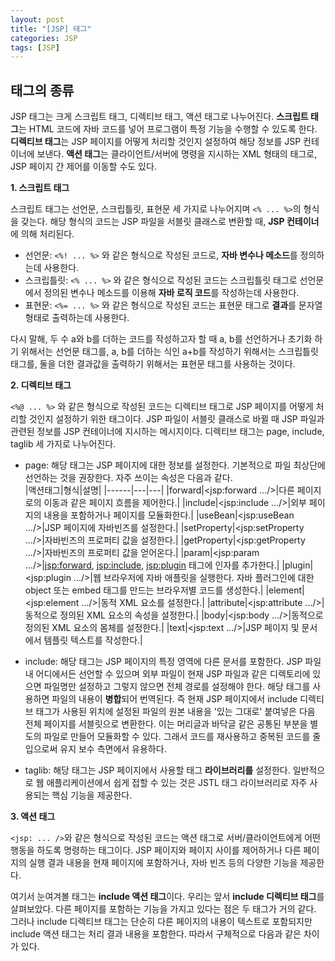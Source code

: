 ```yaml
---
layout: post
title: "[JSP] 태그" 
categories: JSP
tags: [JSP]
---
```


## **태그의 종류**  
  
  
 JSP 태그는 크게 스크립트 태그, 디렉티브 태그, 액션 태그로 나누어진다. **스크립트 태그**는 HTML 코드에 자바 코드를 넣어 프로그램이 특정 기능을 수행할 수 있도록 한다. **디렉티브 태그**는 JSP 페이지를 어떻게 처리할 것인지 설정하여 해당 정보를 JSP 컨테이너에 보낸다. **액션 태그**는 클라이언트/서버에 명령을 지시하는 XML 형태의 태그로, JSP 페이지 간 제어를 이동할 수도 있다.  

**1. 스크립트 태그**

스크립트 태그는 선언문, 스크립틀릿, 표현문 세 가지로 나누어지며 `<% ... %>`의 형식을 갖는다. 해당 형식의 코드는 JSP 파일을 서블릿 클래스로 변환할 때, **JSP 컨테이너**에 의해 처리된다.

- 선언문: `<%! ... %>` 와 같은 형식으로 작성된 코드로, **자바 변수나 메소드**를 정의하는데 사용한다.
- 스크립틀릿: `<% ... %>` 와 같은 형식으로 작성된 코드는 스크립틀릿 태그로 선언문에서 정의된 변수나 메소드를 이용해 **자바 로직 코드**를 작성하는데 사용한다.
- 표현문: `<%= ... %>` 와 같은 형식으로 작성된 코드는 표현문 태그로 **결과**를 문자열 형태로 출력하는데 사용한다.  

다시 말해, 두 수 a와 b를 더하는 코드를 작성하고자 할 때 a, b를 선언하거나 초기화 하기 위해서는 선언문 태그를, a, b를 더하는 식인 a+b를 작성하기 위해서는 스크립틀릿 태그를, 둘을 더한 결과값을 출력하기 위해서는 표현문 태그를 사용하는 것이다.


**2. 디렉티브 태그**

`<%@ ... %>` 와 같은 형식으로 작성된 코드는 디렉티브 태그로 JSP 페이지를 어떻게 처리할 것인지 설정하기 위한 태그이다. JSP 파일이 서블릿 클래스로 바뀔 때 JSP 파일과 관련된 정보를 JSP 컨테이너에 지시하는 메시지이다. 디렉티브 태그는 page, include, taglib 세 가지로 나누어진다.

- page: 해당 태그는 JSP 페이지에 대한 정보를 설정한다. 기본적으로 파일 최상단에 선언하는 것을 권장한다. 자주 쓰이는 속성은 다음과 같다.  
|액션태그|형식|설명|
|------|---|---|
|forward|<jsp:forward .../>|다른 페이지로의 이동과 같은 페이지 흐름을 제어한다.|
|include|<jsp:include .../>|외부 페이지의 내용을 포함하거나 페이지를 모듈화한다.|
|useBean|<jsp:useBean .../>|JSP 페이지에 자바빈즈를 설정한다.|
|setProperty|<jsp:setProperty .../>|자바빈즈의 프로퍼티 값을 설정한다.|
|getProperty|<jsp:getProperty .../>|자바빈즈의 프로퍼티 값을 얻어온다.|
|param|<jsp:param .../>|<jsp:forward>, <jsp:include>, <jsp:plugin> 태그에 인자를 추가한다.|
|plugin|<jsp:plugin .../>|웹 브라우저에 자바 애플릿을 실행한다. 자바 플러그인에 대한 object 또는 embed 태그를 만드는 브라우저별 코드를 생성한다.|
|element|<jsp:element .../>|동적 XML 요소를 설정한다.|
|attribute|<jsp:attribute .../>|동적으로 정의된 XML 요소의 속성을 설정한다.|
|body|<jsp:body .../>|동적으로 정의된 XML 요소의 몸체를 설정한다.|
|text|<jsp:text .../>|JSP 페이지 및 문서에서 템플릿 텍스트를 작성한다.|

- include: 해당 태그는 JSP 페이지의 특정 영역에 다른 문서를 포함한다. JSP 파일 내 어디에서든 선언할 수 있으며 외부 파일이 현재 JSP 파일과 같은 디렉토리에 있으면 파일명만 설정하고 그렇지 않으면 전체 경로를 설정해야 한다. 해당 태그를 사용하면 파일의 내용이 **병합**되어 번역된다. 즉 현재 JSP 페이지에서 include 디렉티브 태그가 사용된 위치에 설정된 파일의 원본 내용을 '있는 그대로' 붙여넣은 다음 전체 페이지를 서블릿으로 변환한다. 이는 머리글과 바닥글 같은 공통된 부분을 별도의 파일로 만들어 모듈화할 수 있다. 그래서 코드를 재사용하고 중복된 코드를 줄입으로써 유지 보수 측면에서 유용하다.
- taglib: 해당 태그는 JSP 페이지에서 사용할 태그 **라이브러리를** 설정한다. 일반적으로 웹 애플리케이션에서 쉽게 접할 수 있는 것은 JSTL 태그 라이브러리로 자주 사용되는 핵심 기능을 제공한다.

 
**3. 액션 태그**
  
`<jsp: ... />`와 같은 형식으로 작성된 코드는 액션 태그로 서버/클라이언트에게 어떤 행동을 하도록 명령하는 태그이다. JSP 페이지와 페이지 사이를 제어하거나 다른 페이지의 실행 결과 내용을 현재 페이지에 포함하거나, 자바 빈즈 등의 다양한 기능을 제공한다. 


여기서 눈여겨볼 태그는 **include 액션 태그**이다. 우리는 앞서 **include 디렉티브 태그**를 살펴보았다. 다른 페이지를 포함하는 기능을 가지고 있다는 점은 두 태그가 거의 같다. 그러나 include 디렉티브 태그는 단순히 다른 페이지의 내용이 텍스트로 포함되지만 include 액션 태그는 처리 결과 내용을 포함한다. 따라서 구체적으로 다음과 같은 차이가 있다.

